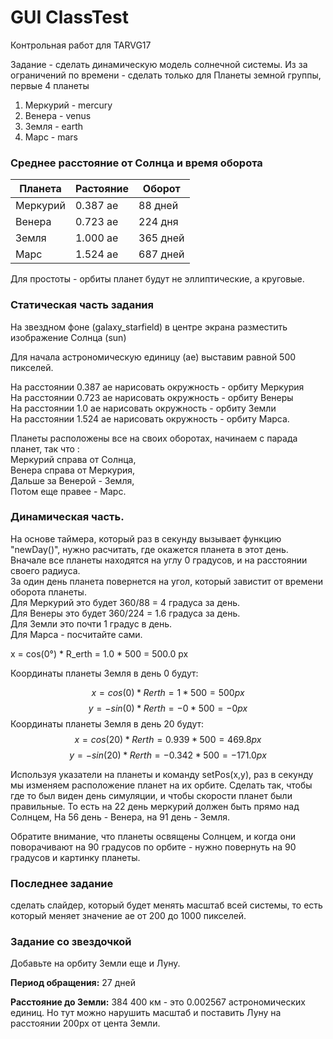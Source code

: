 # GUI ClassTest

Контрольная работ для TARVG17

Задание - сделать динамическую модель солнечной системы.
Из за ограничений по времени - сделать только для Планеты земной группы, первые 4 планеты

1. Меркурий    - mercury
2. Венера          - venus
3. Земля            - earth
4. Марс             - mars



### Среднее расстояние от Cолнца и время оборота



| Планета  | Растояние | Оборот   |
| -------- | --------- | -------- |
| Меркурий | 0.387 ае  | 88 дней  |
| Венера   | 0.723 ае  | 224 дня  |
| Земля    | 1.000 ае  | 365 дней |
| Марс     | 1.524 ае  | 687 дней |

Для простоты - орбиты планет будут не эллиптические, а круговые.



### Статическая часть задания

На звездном фоне (galaxy_starfield) в центре экрана разместить 
изображение Солнца (sun)   

Для начала астрономическую единицу (ае) выставим равной 500 пикселей.  

На расстоянии 0.387 ае нарисовать окружность - орбиту Меркурия  
На расстоянии 0.723 ае нарисовать окружность - орбиту Венеры  
На расстоянии 1.0 ае нарисовать окружность - орбиту Земли  
На расстоянии 1.524 ае нарисовать окружность - орбиту Марса.  

Планеты расположены все на своих оборотах, начинаем с парада планет, так что :  
Меркурий справа от Солнца,   
Венера справа от Меркурия,  
Дальше за Венерой - Земля,   
Потом еще правее - Марс.  



### Динамическая часть.

На основе таймера, который раз в секунду вызывает функцию "newDay()", нужно  расчитать, где окажется планета в этот день.  
Вначале все планеты находятся на углу 0 градусов, и на расстоянии своего радиуса.  
За один день планета повернется на угол, который завистит от времени оборота планеты.  
Для Меркурий это будет 360/88 = 4 градуса за день.  
Для Венеры это будет 360/224 = 1.6 градуса за день.  
Для Земли это почти 1 градус в день.  
Для Марса - посчитайте сами.  

x = cos(0&deg;) * R_erth = 1.0 * 500 = 500.0 px

Координаты планеты Земля в день 0 будут:   

$$
x = cos(0) * Rerth = 1*500 = 500px
$$
$$
y = -sin(0)* Rerth = -0*500 = -0px
$$
Координаты планеты Земля в день 20 будут:
$$
x = cos(20)*Rerth =  0.939*500 = 469.8px
$$
$$
y = -sin(20)*Rerth = -0.342*500 = -171.0px
$$

Используя указатели на планеты и команду setPos(x,y), раз в секунду мы изменяем расположение планет на их орбите.
Сделать так, чтобы где то был виден день симуляции, и чтобы скорости планет были правильные.
То есть на 22 день меркурий должен быть прямо над Солнцем,
На 56 день - Венера, на 91 день - Земля.

Обратите внимание, что планеты освящены Солнцем, и когда они поворачивают на 90 градусов по орбите - нужно повернуть на 90 градусов и картинку планеты.  

### Последнее задание

сделать слайдер, который будет менять масштаб всей системы, то есть который меняет значение ае от 200 до 1000 пикселей.

### Задание со звездочкой

Добавьте на орбиту Земли еще и Луну.

**Период обращения:** 27 дней

**Расстояние до Земли:** 384 400 км -  это 0.002567 астрономических единиц. Но тут можно нарушить масштаб и поставить Луну на расстоянии 200px от цента Земли. 